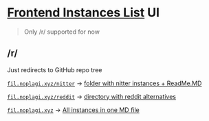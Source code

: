 # [Frontend Instances List](https://github.com/NoPlagiarism/frontend-instances-list) UI
> Only /r/ supported for now

## /r/
Just redirects to GitHub repo tree

[`fil.noplagi.xyz/nitter`](https://fil.noplagi.xyz/nitter) -> [folder with nitter instances + ReadMe.MD](https://github.com/NoPlagiarism/frontend-instances-list/tree/master/instances/twitter/nitter)

[`fil.noplagi.xyz/reddit`](https://fil.noplagi.xyz/reddit) -> [directory with reddit alternatives](https://github.com/NoPlagiarism/frontend-instances-list/tree/master/instances/reddit)

[`fil.noplagi.xyz`](https://fil.noplagi.xyz/) -> [All instances in one MD file](https://github.com/NoPlagiarism/frontend-instances-list/tree/master/instances/all.md)